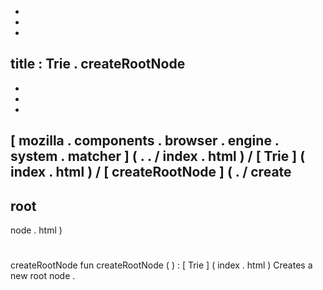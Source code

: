 -
-
-
title
:
Trie
.
createRootNode
-
-
-
-
[
mozilla
.
components
.
browser
.
engine
.
system
.
matcher
]
(
.
.
/
index
.
html
)
/
[
Trie
]
(
index
.
html
)
/
[
createRootNode
]
(
.
/
create
-
root
-
node
.
html
)
#
createRootNode
fun
createRootNode
(
)
:
[
Trie
]
(
index
.
html
)
Creates
a
new
root
node
.
